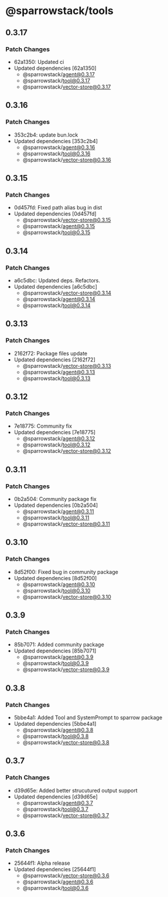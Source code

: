 # @sparrowstack/tools

## 0.3.17

### Patch Changes

- 62a1350: Updated ci
- Updated dependencies [62a1350]
    - @sparrowstack/agent@0.3.17
    - @sparrowstack/tool@0.3.17
    - @sparrowstack/vector-store@0.3.17

## 0.3.16

### Patch Changes

- 353c2b4: update bun.lock
- Updated dependencies [353c2b4]
    - @sparrowstack/agent@0.3.16
    - @sparrowstack/tool@0.3.16
    - @sparrowstack/vector-store@0.3.16

## 0.3.15

### Patch Changes

- 0d457fd: Fixed path alias bug in dist
- Updated dependencies [0d457fd]
    - @sparrowstack/vector-store@0.3.15
    - @sparrowstack/agent@0.3.15
    - @sparrowstack/tool@0.3.15

## 0.3.14

### Patch Changes

- a6c5dbc: Updated deps. Refactors.
- Updated dependencies [a6c5dbc]
    - @sparrowstack/vector-store@0.3.14
    - @sparrowstack/agent@0.3.14
    - @sparrowstack/tool@0.3.14

## 0.3.13

### Patch Changes

- 2162f72: Package files update
- Updated dependencies [2162f72]
    - @sparrowstack/vector-store@0.3.13
    - @sparrowstack/agent@0.3.13
    - @sparrowstack/tool@0.3.13

## 0.3.12

### Patch Changes

- 7e18775: Community fix
- Updated dependencies [7e18775]
    - @sparrowstack/agent@0.3.12
    - @sparrowstack/tool@0.3.12
    - @sparrowstack/vector-store@0.3.12

## 0.3.11

### Patch Changes

- 0b2a504: Community package fix
- Updated dependencies [0b2a504]
    - @sparrowstack/agent@0.3.11
    - @sparrowstack/tool@0.3.11
    - @sparrowstack/vector-store@0.3.11

## 0.3.10

### Patch Changes

- 8d52f00: Fixed bug in community package
- Updated dependencies [8d52f00]
    - @sparrowstack/agent@0.3.10
    - @sparrowstack/tool@0.3.10
    - @sparrowstack/vector-store@0.3.10

## 0.3.9

### Patch Changes

- 85b7071: Added community package
- Updated dependencies [85b7071]
    - @sparrowstack/agent@0.3.9
    - @sparrowstack/tool@0.3.9
    - @sparrowstack/vector-store@0.3.9

## 0.3.8

### Patch Changes

- 5bbe4a1: Added Tool and SystemPrompt to sparrow package
- Updated dependencies [5bbe4a1]
    - @sparrowstack/agent@0.3.8
    - @sparrowstack/tool@0.3.8
    - @sparrowstack/vector-store@0.3.8

## 0.3.7

### Patch Changes

- d39d65e: Added better strucutured output support
- Updated dependencies [d39d65e]
    - @sparrowstack/agent@0.3.7
    - @sparrowstack/tool@0.3.7
    - @sparrowstack/vector-store@0.3.7

## 0.3.6

### Patch Changes

- 25644f1: Alpha release
- Updated dependencies [25644f1]
    - @sparrowstack/vector-store@0.3.6
    - @sparrowstack/agent@0.3.6
    - @sparrowstack/tool@0.3.6
